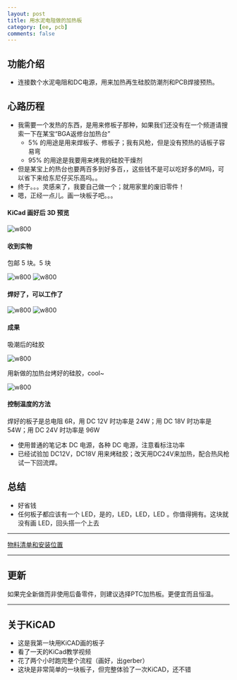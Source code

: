 ```yaml
---
layout: post
title: 用水泥电阻做的加热板
category: [ee, pcb]
comments: false
---
```


## 功能介绍

- 连接数个水泥电阻和DC电源，用来加热再生硅胶防潮剂和PCB焊接预热。

## 心路历程
* 我需要一个发热的东西，是用来修板子那种，如果我们还没有在一个频道请搜索一下在某宝“BGA返修台加热台”
  * 5% 的用途是用来焊板子、修板子；我有风枪，但是没有预热的话板子容易弯
  * 95% 的用途是我要用来烤我的硅胶干燥剂
* 但是某宝上的热台也要两百多到好多百，，这些钱不是可以吃好多的M吗，可以省下来给东尼仔买乐高吗。。
* 终于。。。灵感来了，我要自己做一个；就用家里的废旧零件！
* 嗯，正经一点儿。画一块板子吧。。。

#### KiCad 画好后 3D 预览

![w800](/images/2019-07-18-first-kicad-board-01.jpg)

#### 收到实物

包邮 5 块。5 块

![w800](/images/2019-07-18-first-kicad-board-02.jpg)
![w800](/images/2019-07-18-first-kicad-board-03.jpg)

#### 焊好了，可以工作了

![w800](/images/2019-07-18-first-kicad-board-04a.jpg)
![w800](/images/2019-07-18-first-kicad-board-04b.jpg)

#### 成果

吸潮后的硅胶

![w800](/images/2019-07-18-first-kicad-board-05.jpg)

用新做的加热台烤好的硅胶，cool~

![w800](/images/2019-07-18-first-kicad-board-06.jpg)


#### 控制温度的方法

焊好的板子是总电阻 6R，用 DC 12V 时功率是 24W；用 DC 18V 时功率是 54W；用 DC 24V 时功率是 96W

* 使用普通的笔记本 DC 电源，各种 DC 电源，注意看标注功率
* 已经试验加 DC12V，DC18V 用来烤硅胶；改天用DC24V来加热，配合热风枪试一下回流焊。

## 总结

* 好省钱
* 任何板子都应该有一个 LED，是的，LED，LED，LED 。你值得拥有。这块就没有画 LED，回头搭一个上去

---

[物料清单和安装位置](/static/KiCAD-20190707-misc-heatplat/bom/ibom/html)

---

## 更新

如果完全新做而非使用后备零件，则建议选择PTC加热板。更便宜而且恒温。

---

## 关于KiCAD

* 这是我第一块用KiCAD画的板子
* 看了一天的KiCad教学视频
* 花了两个小时跑完整个流程（画好，出gerber）
* 这块是非常简单的一块板子，但完整体验了一次KiCAD，还不错

